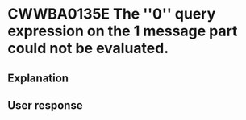 # CWWBA0135E The ''0'' query expression on the 1 message part could not be evaluated.

## Explanation

## User response